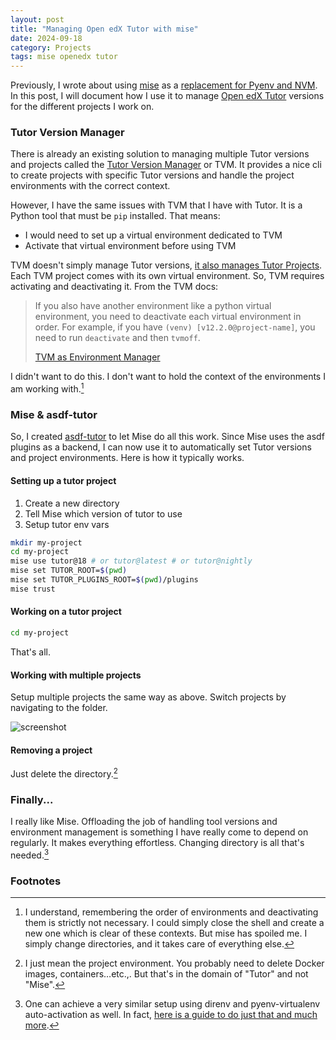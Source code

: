 ```yaml
---
layout: post
title: "Managing Open edX Tutor with mise"
date: 2024-09-18
category: Projects
tags: mise openedx tutor
---
```


Previously, I wrote about using [mise](https://mise.jdx.dev/) as a [replacement for Pyenv and NVM](https://arunmozhi.in/2024/09/06/replacing-pyenv-nvm-direnv-with-mise/). In this post, I will document how I use it to manage [Open edX Tutor](https://docs.tutor.edly.io/) versions for the different projects I work on.

### Tutor Version Manager

There is already an existing solution to managing multiple Tutor versions and projects called the [Tutor Version Manager](https://tvm.docs.edunext.co/en/latest/index.html) or TVM. It provides a nice cli to create projects with specific Tutor versions and handle the project environments with the correct context.

However, I have the same issues with TVM that I have with Tutor. It is a Python tool that must be `pip` installed. That means:

* I would need to set up a virtual environment dedicated to TVM
* Activate that virtual environment before using TVM

TVM doesn't simply manage Tutor versions, [it also manages Tutor Projects](https://tvm.docs.edunext.co/en/latest/tvm_topic_guides/environment_manager.html). Each TVM project comes with its own virtual environment. So, TVM requires activating and deactivating it. From the TVM docs:

> If you also have another environment like a python virtual environment, you need to deactivate each virtual environment in order. For example, if you have `(venv) [v12.2.0@project-name]`, you need to run `deactivate` and then `tvmoff`.
> 
> [TVM as Environment Manager](https://tvm.docs.edunext.co/en/latest/tvm_topic_guides/environment_manager.html)

I didn't want to do this. I don't want to hold the context of the environments I am working with.[^1]

### Mise & asdf-tutor

So, I created [asdf-tutor](https://github.com/tecoholic/asdf-tutor) to let Mise do all this work. Since Mise uses the asdf plugins as a backend, I can now use it to automatically set Tutor versions and project environments. Here is how it typically works.

#### Setting up a tutor project

1. Create a new directory
2. Tell Mise which version of tutor to use
3. Setup tutor env vars

```sh
mkdir my-project
cd my-project
mise use tutor@18 # or tutor@latest # or tutor@nightly
mise set TUTOR_ROOT=$(pwd)
mise set TUTOR_PLUGINS_ROOT=$(pwd)/plugins
mise trust
```

#### Working on a tutor project

```sh
cd my-project
```

That's all.

#### Working with multiple projects

Setup multiple projects the same way as above. Switch projects by navigating to the folder.

![screenshot](https://arunmozhi.in/wp-content/uploads/2024/09/tutor-projects-using-mise-asdf-tutor.png)

#### Removing a project

Just delete the directory.[^2]

### Finally...

I really like Mise. Offloading the job of handling tool versions and environment management is something I have really come to depend on regularly. It makes everything effortless. Changing directory is all that's needed.[^3]

### Footnotes

[^1]: I understand, remembering the order of environments and deactivating them is strictly not necessary. I could simply close the shell and create a new one which is clear of these contexts. But mise has spoiled me. I simply change directories, and it takes care of everything else.
[^2]: I just mean the project environment. You probably need to delete Docker images, containers…etc.,. But that's in the domain of "Tutor" and not "Mise".
[^3]: One can achieve a very similar setup using direnv and pyenv-virtualenv auto-activation as well. In fact, [here is a guide to do just that and much more](https://forum.opencraft.com/t/tips-and-tricks-for-using-tutor-as-devstack-replacement/1587).
